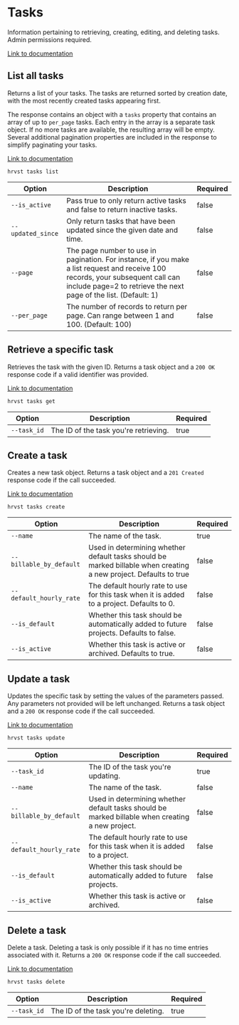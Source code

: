 # Tasks

Information pertaining to retrieving, creating, editing, and deleting tasks. Admin permissions required.

[Link to documentation](https://help.getharvest.com/api-v2/tasks-api/tasks/tasks/)

## List all tasks

Returns a list of your tasks. The tasks are returned sorted by creation date, with the most recently created tasks appearing first.

The response contains an object with a `tasks` property that contains an array of up to `per_page` tasks. Each entry in the array is a separate task object. If no more tasks are available, the resulting array will be empty. Several additional pagination properties are included in the response to simplify paginating your tasks.

[Link to documentation](https://help.getharvest.com/api-v2/tasks-api/tasks/tasks/#list-all-tasks)

```
hrvst tasks list
```

| Option            | Description                                                                                                                                                                                         | Required |
| ----------------- | --------------------------------------------------------------------------------------------------------------------------------------------------------------------------------------------------- | -------- |
| `--is_active`     | Pass true to only return active tasks and false to return inactive tasks.                                                                                                                           | false    |
| `--updated_since` | Only return tasks that have been updated since the given date and time.                                                                                                                             | false    |
| `--page`          | The page number to use in pagination. For instance, if you make a list request and receive 100 records, your subsequent call can include page=2 to retrieve the next page of the list. (Default: 1) | false    |
| `--per_page`      | The number of records to return per page. Can range between 1 and 100. (Default: 100)                                                                                                               | false    |

## Retrieve a specific task

Retrieves the task with the given ID. Returns a task object and a `200 OK` response code if a valid identifier was provided.

[Link to documentation](https://help.getharvest.com/api-v2/tasks-api/tasks/tasks/#retrieve-a-task)

```
hrvst tasks get
```

| Option      | Description                           | Required |
| ----------- | ------------------------------------- | -------- |
| `--task_id` | The ID of the task you're retrieving. | true     |

## Create a task

Creates a new task object. Returns a task object and a `201 Created` response code if the call succeeded.

[Link to documentation](https://help.getharvest.com/api-v2/tasks-api/tasks/tasks/#create-a-task)

```
hrvst tasks create
```

| Option                  | Description                                                                                                       | Required |
| ----------------------- | ----------------------------------------------------------------------------------------------------------------- | -------- |
| `--name`                | The name of the task.                                                                                             | true     |
| `--billable_by_default` | Used in determining whether default tasks should be marked billable when creating a new project. Defaults to true | false    |
| `--default_hourly_rate` | The default hourly rate to use for this task when it is added to a project. Defaults to 0.                        | false    |
| `--is_default`          | Whether this task should be automatically added to future projects. Defaults to false.                            | false    |
| `--is_active`           | Whether this task is active or archived. Defaults to true.                                                        | false    |

## Update a task

Updates the specific task by setting the values of the parameters passed. Any parameters not provided will be left unchanged. Returns a task object and a `200 OK` response code if the call succeeded.

[Link to documentation](https://help.getharvest.com/api-v2/tasks-api/tasks/tasks/#update-a-task)

```
hrvst tasks update
```

| Option                  | Description                                                                                      | Required |
| ----------------------- | ------------------------------------------------------------------------------------------------ | -------- |
| `--task_id`             | The ID of the task you're updating.                                                              | true     |
| `--name`                | The name of the task.                                                                            | false    |
| `--billable_by_default` | Used in determining whether default tasks should be marked billable when creating a new project. | false    |
| `--default_hourly_rate` | The default hourly rate to use for this task when it is added to a project.                      | false    |
| `--is_default`          | Whether this task should be automatically added to future projects.                              | false    |
| `--is_active`           | Whether this task is active or archived.                                                         | false    |

## Delete a task

Delete a task. Deleting a task is only possible if it has no time entries associated with it. Returns a `200 OK` response code if the call succeeded.

[Link to documentation](https://help.getharvest.com/api-v2/tasks-api/tasks/tasks/#delete-a-task)

```
hrvst tasks delete
```

| Option      | Description                         | Required |
| ----------- | ----------------------------------- | -------- |
| `--task_id` | The ID of the task you're deleting. | true     |
